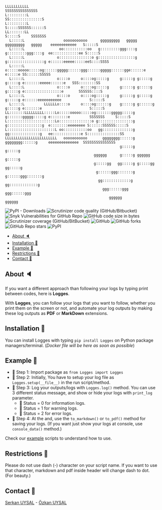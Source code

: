 ```
LLLLLLLLLLL                                                                                            SSSSSSSSSSSSSSS
L:::::::::L                                                                                          SS:::::::::::::::S
L:::::::::L                                                                                         S:::::SSSSSS::::::S
LL:::::::LL                                                                                         S:::::S     SSSSSSS
  L:::::L                  ooooooooooo      ggggggggg   ggggg   ggggggggg   ggggg    eeeeeeeeeeee   S:::::S
  L:::::L                oo:::::::::::oo   g:::::::::ggg::::g  g:::::::::ggg::::g  ee::::::::::::ee S:::::S
  L:::::L               o:::::::::::::::o g:::::::::::::::::g g:::::::::::::::::g e::::::eeeee:::::eeS::::SSSS
  L:::::L               o:::::ooooo:::::og::::::ggggg::::::ggg::::::ggggg::::::gge::::::e     e:::::e SS::::::SSSSS
  L:::::L               o::::o     o::::og:::::g     g:::::g g:::::g     g:::::g e:::::::eeeee::::::e   SSS::::::::SS
  L:::::L               o::::o     o::::og:::::g     g:::::g g:::::g     g:::::g e:::::::::::::::::e       SSSSSS::::S
  L:::::L               o::::o     o::::og:::::g     g:::::g g:::::g     g:::::g e::::::eeeeeeeeeee             S:::::S
  L:::::L         LLLLLLo::::o     o::::og::::::g    g:::::g g::::::g    g:::::g e:::::::e                      S:::::S
LL:::::::LLLLLLLLL:::::Lo:::::ooooo:::::og:::::::ggggg:::::g g:::::::ggggg:::::g e::::::::e         SSSSSSS     S:::::S
L::::::::::::::::::::::Lo:::::::::::::::o g::::::::::::::::g  g::::::::::::::::g  e::::::::eeeeeeee S::::::SSSSSS:::::S
L::::::::::::::::::::::L oo:::::::::::oo   gg::::::::::::::g   gg::::::::::::::g   ee:::::::::::::e S:::::::::::::::SS
LLLLLLLLLLLLLLLLLLLLLLLL   ooooooooooo       gggggggg::::::g     gggggggg::::::g     eeeeeeeeeeeeee  SSSSSSSSSSSSSSS
                                                     g:::::g             g:::::g
                                         gggggg      g:::::g gggggg      g:::::g
                                         g:::::gg   gg:::::g g:::::gg   gg:::::g
                                          g::::::ggg:::::::g  g::::::ggg:::::::g
                                           gg:::::::::::::g    gg:::::::::::::g
                                             ggg::::::ggg        ggg::::::ggg
                                                gggggg              gggggg

```

![PyPI - Downloads](https://img.shields.io/pypi/dm/logges?label=Downloads&logo=monthly_download&style=flat-square) ![Scrutinizer code quality (GitHub/Bitbucket)](https://img.shields.io/scrutinizer/quality/b/uysalserkan/logges/main?style=flat-square) ![Snyk Vulnerabilities for GitHub Repo](https://img.shields.io/snyk/vulnerabilities/github/uysalserkan/logges?style=flat-square) ![GitHub code size in bytes](https://img.shields.io/github/languages/code-size/uysalserkan/logges?style=flat-square) ![Scrutinizer coverage (GitHub/BitBucket)](https://img.shields.io/scrutinizer/coverage/b/uysalserkan/logges/main?style=flat-square) ![GitHub](https://img.shields.io/github/license/uysalserkan/logges?style=flat-square) ![GitHub forks](https://img.shields.io/github/forks/uysalserkan/logges?style=social) ![GitHub Repo stars](https://img.shields.io/github/stars/uysalserkan/logges?style=social) ![PyPI](https://img.shields.io/pypi/v/logges?style=flat-square)

- [About :speaker:](#about-speaker)
- [Installation :open_file_folder:](#installation-open_file_folder)
- [Example :memo:](#example-memo)
- [Restrictions :ghost:](#restrictions-ghost)
- [Contact :tophat:](#contact-tophat)

## About :speaker:

If you want a different approach than following your logs by typing print between codes, here is **Logges**.

With **Logges**, you can follow your logs that you want to follow, whether you print them on the screen or not, and automate your log outputs by making these log outputs as **PDF** or **MarkDown** extensions.

## Installation :open_file_folder:

You can install Logges with typing `pip install Logges` on Python package managers/terminal. (_Docker file will be here as soon as possible_)

## Example :memo:

- :pushpin: Step 1: Import package as `from Logges import Logges`
- :pushpin: Step 2: Initially, You have to setup your log file as `Logges.setup(__file__)` in the run script/method.
- :pushpin: Step 3: Log your outputs/logs with `Logges.log()` method. You can use 3 different status message, and show or hide your logs with `print_log` parameter.
  - :gem: Status = 0 for information logs.
  - :gem: Status = 1 for warning logs.
  - :gem: Status = 2 for error logs.
- :pushpin: Step 4: At the and, use the `to_markdown()` or `to_pdf()` method for saving your logs. (If you want just show your logs at console, use `console_data()` method.)

Check our [example](examples) scripts to understand how to use.

## Restrictions :ghost:

Please do not use dash (-) character on your script name. If you want to use that character, markdown and pdf inside header will change dash to dot. (For beauty.)

## Contact :tophat:

[Serkan UYSAL](https://github.com/uysalserkan) - [Özkan UYSAL](https://github.com/ozkanuysal)
